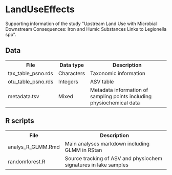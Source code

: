 # LandUseEffects
 Supporting information of the study "Upstream Land Use with Microbial Downstream Consequences: Iron and Humic Substances Links to Legionella spp". 

 ## Data
<table>
        <tr>
            <th>File</th>
            <th>Data type</th>
            <th>Description</th>
        </tr>
        <tr>
            <td>tax_table_psno.rds</td>
            <td>Characters</td>
            <td>Taxonomic information</td>
        </tr>
        <tr>
            <td>otu_table_psno.rds</td>
            <td>Integers</td>
            <td>ASV table</td>
        </tr>
        <tr>
            <td>metadata.tsv</td>
            <td>Mixed</td>
            <td>Metadata information of sampling points including physiochemical data</td>
        </tr>
    </table>
 
 ## R scripts
<table>
        <tr>
            <th>File</th>
            <th>Description</th>
        </tr>
        <tr>
            <td>analys_R_GLMM.Rmd</td>
            <td>Main analyses markdown including GLMM in RStan</td>
        </tr>
        <tr>
            <td>randomforest.R</td>
            <td>Source tracking of ASV and physiochem signatures in lake samples</td>
        </tr>
    </table>
